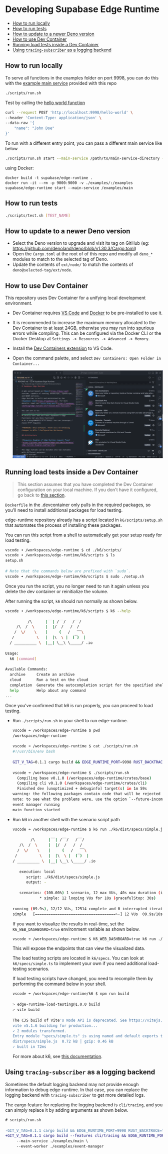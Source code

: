 # Developing Supabase Edge Runtime

- [How to run locally](#how-to-run-locally)
- [How to run tests](#how-to-run-tests)
- [How to update to a newer Deno version](#how-to-update-to-a-newer-deno-version)
- [How to use Dev Container](#how-to-use-dev-container)
- [Running load tests inside a Dev Container](#running-load-tests-inside-a-dev-container)
- [Using `tracing-subscriber` as a logging backend](#using-tracing-subscriber-as-a-logging-backend)

## How to run locally

To serve all functions in the examples folder on port 9998, you can do this with
the [example main service](./examples/main/index.ts) provided with this repo

```sh
./scripts/run.sh
```

Test by calling the [hello world function](./examples/hello-world/index.ts)

```sh
curl --request POST 'http://localhost:9998/hello-world' \
--header 'Content-Type: application/json' \
--data-raw '{
    "name": "John Doe"
}'
```

To run with a different entry point, you can pass a different main service like
below

```sh
./scripts/run.sh start --main-service /path/to/main-service-directory -p 9000
```

using Docker:

```
docker build -t supabase/edge-runtime .
docker run -it --rm -p 9000:9000 -v ./examples/:/examples supabase/edge-runtime start --main-service /examples/main
```

## How to run tests

```sh
./scripts/test.sh [TEST_NAME]
```

## How to update to a newer Deno version

- Select the Deno version to upgrade and visit its tag on GitHub (eg:
  https://github.com/denoland/deno/blob/v1.30.3/Cargo.toml)
- Open the `Cargo.toml` at the root of of this repo and modify all `deno_*`
  modules to match to the selected tag of Deno.
- Update the contents of `ext/node/` to match the contents of
  `deno@selected-tag/ext/node`.

## How to use Dev Container

This repository uses Dev Container for a unifying local development environment.

- Dev Container requires [VS Code](https://code.visualstudio.com/download) and
  [Docker](https://www.docker.com/get-started/) to be pre-installed to use it.

- It is recommended to increase the maximum memory allocated to the Dev
  Container to at least 24GB, otherwise you may run into spurious errors while
  compiling. This can be configured via the Docker CLI or the Docker Desktop at
  `Settings -> Resources -> Advanced -> Memory`.

* Install the
  [Dev Containers extension](https://marketplace.visualstudio.com/items?itemName=ms-vscode-remote.remote-containers)
  to VS Code.

* Open the command palette, and select
  `Dev Containers: Open Folder in Container...`

  ![figure-vscode](assets/dev-container-vscode.gif)

## Running load tests inside a Dev Container

> This section assumes that you have completed the Dev Container configuration
> on your local machine. If you don't have it configured, go back to
> [this section](#how-to-use-dev-container).

`Dockerfile` in the .devcontainer only pulls in the required packages, so you'll
need to install additional packages for load testing.

edge-runtime repository already has a script located in `k6/scripts/setup.sh`
that automates the process of installing these packages.

You can run this script from a shell to automatically get your setup ready for
load testing.

```sh
vscode ➜ /workspaces/edge-runtime $ cd ./k6/scripts/
vscode ➜ /workspaces/edge-runtime/k6/scripts $ ls
setup.sh

# Note that the commands below are prefixed with `sudo`.
vscode ➜ /workspaces/edge-runtime/k6/scripts $ sudo ./setup.sh
```

Once you run the script, you no longer need to run it again unless you delete
the dev container or reinitialize the volume.

After running the script, `k6` should run normally as shown below.

```sh
vscode ➜ /workspaces/edge-runtime/k6/scripts $ k6 --help

          /\      |‾‾| /‾‾/   /‾‾/
     /\  /  \     |  |/  /   /  /
    /  \/    \    |     (   /   ‾‾\
   /          \   |  |\  \ |  (‾)  |
  / __________ \  |__| \__\ \_____/ .io

Usage:
  k6 [command]

Available Commands:
  archive     Create an archive
  cloud       Run a test on the cloud
  completion  Generate the autocompletion script for the specified shell
  help        Help about any command
...
```

Once you've confirmed that k6 is run properly, you can proceed to load testing.

- Run `./scripts/run.sh` in your shell to run edge-runtime.

  ```sh
  vscode ➜ /workspaces/edge-runtime $ pwd
  /workspaces/edge-runtime

  vscode ➜ /workspaces/edge-runtime $ cat ./scripts/run.sh
  #!/usr/bin/env bash

  GIT_V_TAG=0.1.1 cargo build && EDGE_RUNTIME_PORT=9998 RUST_BACKTRACE=full ./target/debug/edge-runtime "$@" start --main-service ./examples/main --event-worker ./examples/event-manager

  vscode ➜ /workspaces/edge-runtime $ ./scripts/run.sh
    Compiling base v0.1.0 (/workspaces/edge-runtime/crates/base)
    Compiling cli v0.1.0 (/workspaces/edge-runtime/crates/cli)
    Finished dev [unoptimized + debuginfo] target(s) in 1m 59s
  warning: the following packages contain code that will be rejected by a future version of Rust: cexpr v0.3.6, nom v4.2.3
  note: to see what the problems were, use the option `--future-incompat-report`, or run `cargo report future-incompatibilities --id 1`
  event manager running
  main function started
  ```

- Run k6 in another shell with the scenario script path
  ```sh
  vscode ➜ /workspaces/edge-runtime $ k6 run ./k6/dist/specs/simple.js

          /\      |‾‾| /‾‾/   /‾‾/
     /\  /  \     |  |/  /   /  /
    /  \/    \    |     (   /   ‾‾\
   /          \   |  |\  \ |  (‾)  |
  / __________ \  |__| \__\ \_____/ .io

     execution: local
        script: ./k6/dist/specs/simple.js
        output: -

     scenarios: (100.00%) 1 scenario, 12 max VUs, 40s max duration (incl. graceful stop):
              * simple: 12 looping VUs for 10s (gracefulStop: 30s)

  running (09.9s), 12/12 VUs, 12514 complete and 0 interrupted iterations
  simple   [====================================>-] 12 VUs  09.9s/10s
  ```

  If you want to visualize the results in real-time, set the
  `K6_WEB_DASHBOARD=true` environment variable as shown below.

  ```sh
  vscode ➜ /workspaces/edge-runtime $ K6_WEB_DASHBOARD=true k6 run ./k6/dist/specs/simple.js
  ```

  This will expose the endpoints that can view the visualized data.

  The load testing scripts are located in `k6/specs`. You can look at
  `k6/specs/simple.ts` to implement your own if you need additional load-testing
  scenarios.

  If load testing scripts have changed, you need to recompile them by performing
  the command below in your shell.

  ```sh
  vscode ➜ /workspaces/edge-runtime/k6 $ npm run build

  > edge-runtime-load-testing@1.0.0 build
  > vite build

  The CJS build of Vite's Node API is deprecated. See https://vitejs.dev/guide/troubleshooting.html#vite-cjs-node-api-deprecated for more details.
  vite v5.1.6 building for production...
  ✓ 2 modules transformed.
  Entry module "specs/simple.ts" is using named and default exports together. Consumers of your bundle will have to use `chunk.default` to access the default export, which may not be what you want. Use `output.exports: "named"` to disable this warning.
  dist/specs/simple.js  0.72 kB │ gzip: 0.46 kB
  ✓ built in 72ms
  ```

  For more about k6, see
  [this documentation](https://grafana.com/docs/k6/latest).

## Using `tracing-subscriber` as a logging backend

Sometimes the default logging backend may not provide enough information to
debug edge-runtime. In that case, you can replace the logging backend with
`tracing-subscriber` to get more detailed logs.

The cargo feature for replacing the logging backend is `cli/tracing`, and you
can simply replace it by adding arguments as shown below.

```diff
# scripts/run.sh

-GIT_V_TAG=0.1.1 cargo build && EDGE_RUNTIME_PORT=9998 RUST_BACKTRACE=full ./target/debug/edge-runtime "$@" start \
+GIT_V_TAG=0.1.1 cargo build --features cli/tracing && EDGE_RUNTIME_PORT=9998 RUST_BACKTRACE=full ./target/debug/edge-runtime "$@" start \
     --main-service ./examples/main \
     --event-worker ./examples/event-manager
```
